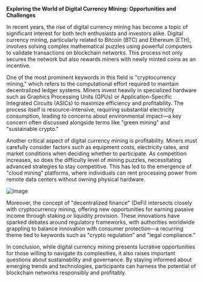 **Exploring the World of Digital Currency Mining: Opportunities and Challenges**

In recent years, the rise of digital currency mining has become a topic of significant interest for both tech enthusiasts and investors alike. Digital currency mining, particularly related to Bitcoin (BTC) and Ethereum (ETH), involves solving complex mathematical puzzles using powerful computers to validate transactions on blockchain networks. This process not only secures the network but also rewards miners with newly minted coins as an incentive.

One of the most prominent keywords in this field is "cryptocurrency mining," which refers to the computational effort required to maintain decentralized ledger systems. Miners invest heavily in specialized hardware such as Graphics Processing Units (GPUs) or Application-Specific Integrated Circuits (ASICs) to maximize efficiency and profitability. The process itself is resource-intensive, requiring substantial electricity consumption, leading to concerns about environmental impact—a key concern often discussed alongside terms like "green mining" and "sustainable crypto."

Another critical aspect of digital currency mining is profitability. Miners must carefully consider factors such as equipment costs, electricity rates, and market conditions when deciding whether to participate. As competition increases, so does the difficulty level of mining puzzles, necessitating advanced strategies to stay competitive. This has led to the emergence of "cloud mining" platforms, where individuals can rent processing power from remote data centers without owning physical hardware.

![Image](https://github.com/user-attachments/assets/31692037-0104-4703-abd1-696b6a7dd41b)

Moreover, the concept of "decentralized finance" (DeFi) intersects closely with cryptocurrency mining, offering new opportunities for earning passive income through staking or liquidity provision. These innovations have sparked debates around regulatory frameworks, with authorities worldwide grappling to balance innovation with consumer protection—a recurring theme tied to keywords such as "crypto regulation" and "legal compliance."

In conclusion, while digital currency mining presents lucrative opportunities for those willing to navigate its complexities, it also raises important questions about sustainability and governance. By staying informed about emerging trends and technologies, participants can harness the potential of blockchain networks responsibly and profitably.